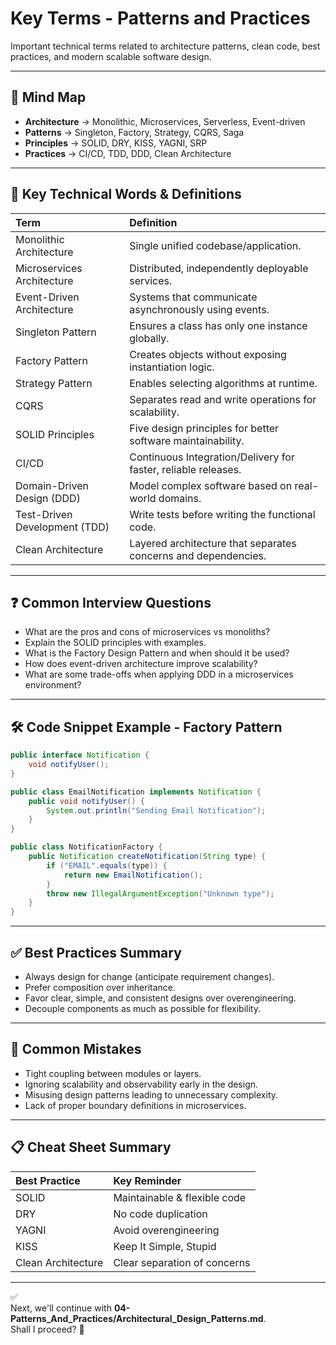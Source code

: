 # Key Terms - Patterns and Practices

Important technical terms related to architecture patterns, clean code, best practices, and modern scalable software design.

---

## 🧠 Mind Map

- **Architecture** → Monolithic, Microservices, Serverless, Event-driven
- **Patterns** → Singleton, Factory, Strategy, CQRS, Saga
- **Principles** → SOLID, DRY, KISS, YAGNI, SRP
- **Practices** → CI/CD, TDD, DDD, Clean Architecture

---

## 🎯 Key Technical Words & Definitions

| Term | Definition |
|:-----|:------------|
| Monolithic Architecture | Single unified codebase/application. |
| Microservices Architecture | Distributed, independently deployable services. |
| Event-Driven Architecture | Systems that communicate asynchronously using events. |
| Singleton Pattern | Ensures a class has only one instance globally. |
| Factory Pattern | Creates objects without exposing instantiation logic. |
| Strategy Pattern | Enables selecting algorithms at runtime. |
| CQRS | Separates read and write operations for scalability. |
| SOLID Principles | Five design principles for better software maintainability. |
| CI/CD | Continuous Integration/Delivery for faster, reliable releases. |
| Domain-Driven Design (DDD) | Model complex software based on real-world domains. |
| Test-Driven Development (TDD) | Write tests before writing the functional code. |
| Clean Architecture | Layered architecture that separates concerns and dependencies. |

---

## ❓ Common Interview Questions

- What are the pros and cons of microservices vs monoliths?
- Explain the SOLID principles with examples.
- What is the Factory Design Pattern and when should it be used?
- How does event-driven architecture improve scalability?
- What are some trade-offs when applying DDD in a microservices environment?

---

## 🛠️ Code Snippet Example - Factory Pattern

```java
public interface Notification {
    void notifyUser();
}

public class EmailNotification implements Notification {
    public void notifyUser() {
        System.out.println("Sending Email Notification");
    }
}

public class NotificationFactory {
    public Notification createNotification(String type) {
        if ("EMAIL".equals(type)) {
            return new EmailNotification();
        }
        throw new IllegalArgumentException("Unknown type");
    }
}
```

---

## ✅ Best Practices Summary

- Always design for change (anticipate requirement changes).
- Prefer composition over inheritance.
- Favor clear, simple, and consistent designs over overengineering.
- Decouple components as much as possible for flexibility.

---

## 🚫 Common Mistakes

- Tight coupling between modules or layers.
- Ignoring scalability and observability early in the design.
- Misusing design patterns leading to unnecessary complexity.
- Lack of proper boundary definitions in microservices.

---

## 📋 Cheat Sheet Summary

| Best Practice | Key Reminder |
| :--- | :--- |
| SOLID | Maintainable & flexible code |
| DRY | No code duplication |
| YAGNI | Avoid overengineering |
| KISS | Keep It Simple, Stupid |
| Clean Architecture | Clear separation of concerns |

---

✅  
Next, we'll continue with **04-Patterns_And_Practices/Architectural_Design_Patterns.md**.  
Shall I proceed? 🚀
